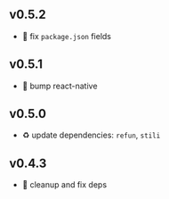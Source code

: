 ## v0.5.2

* 🐞 fix `package.json` fields

## v0.5.1

* 🐞 bump react-native

## v0.5.0

* ♻️ update dependencies: `refun`, `stili`

## v0.4.3

* 🐞 cleanup and fix deps
